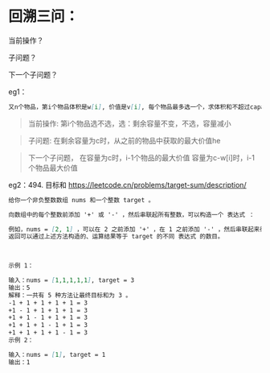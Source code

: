 # 回溯三问：

当前操作？

子问题？

下一个子问题？

eg1：
```md
又n个物品，第i个物品体积是w[i], 价值是v[i], 每个物品最多选一个，求体积和不超过capacity时的最大价值和
```

> 当前操作: 第i个物品选不选，选：剩余容量不变，不选，容量减小

> 子问题: 在剩余容量为c时，从之前的物品中获取的最大价值he

> 下一个子问题，
在容量为c时，i-1个物品的最大价值
容量为c-w[i]时，i-1个物品最大价值

eg2：494. 目标和
<https://leetcode.cn/problems/target-sum/description/>

```md
给你一个非负整数数组 nums 和一个整数 target 。

向数组中的每个整数前添加 '+' 或 '-' ，然后串联起所有整数，可以构造一个 表达式 ：

例如，nums = [2, 1] ，可以在 2 之前添加 '+' ，在 1 之前添加 '-' ，然后串联起来得到表达式 "+2-1" 。
返回可以通过上述方法构造的、运算结果等于 target 的不同 表达式 的数目。

 

示例 1：

输入：nums = [1,1,1,1,1], target = 3
输出：5
解释：一共有 5 种方法让最终目标和为 3 。
-1 + 1 + 1 + 1 + 1 = 3
+1 - 1 + 1 + 1 + 1 = 3
+1 + 1 - 1 + 1 + 1 = 3
+1 + 1 + 1 - 1 + 1 = 3
+1 + 1 + 1 + 1 - 1 = 3
示例 2：

输入：nums = [1], target = 1
输出：1

```
